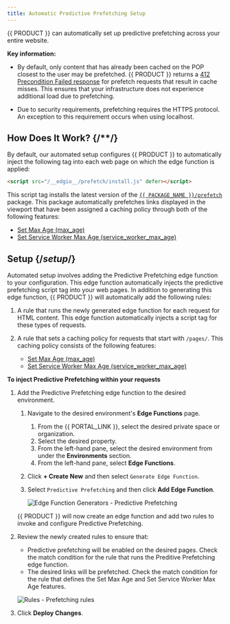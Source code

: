 ```yaml
---
title: Automatic Predictive Prefetching Setup
---
```


{{ PRODUCT }} can automatically set up predictive prefetching across your entire website. 

**Key information:**

-   By default, only content that has already been cached on the POP closest to the user may be prefetched. {{ PRODUCT }} returns a [412 Precondition Failed response](/applications/performance/troubleshooting#412-precondition-failed-status-code) for prefetch requests that result in cache misses. This ensures that your infrastructure does not experience additional load due to prefetching.

-   Due to security requirements, prefetching requires the HTTPS protocol. An exception to this requirement occurs when using localhost.

## How Does It Work? {/**/}

By default, our automated setup configures {{ PRODUCT }} to automatically inject the following tag into each web page on which the edge function is applied:

```html
<script src="/__edgio__/prefetch/install.js" defer></script>
```

This script tag installs the latest version of the [`{{ PACKAGE_NAME }}/prefetch`](https://www.npmjs.com/package/@edgio/prefetch?activeTab=versions) package. This package automatically prefetches links displayed in the viewport that have been assigned a caching policy through both of the following features:
-   [Set Max Age (max_age)](/applications/performance/rules/features#set-max-age)
-   [Set Service Worker Max Age (service_worker_max_age)](/applications/performance/rules/features#set-service-worker-max-age)

## Setup {/*setup*/}

Automated setup involves adding the Predictive Prefetching edge function to your configuration. This edge function automatically injects the predictive prefetching script tag into your web pages. In addition to generating this edge function, {{ PRODUCT }} will automatically add the following rules:

1.  A rule that runs the newly generated edge function for each request for HTML content. This edge function automatically injects a script tag for these types of requests.
2.  A rule that sets a caching policy for requests that start with `/pages/`. This caching policy consists of the following features:

    -   [Set Max Age (max_age)](/applications/performance/rules/features#set-max-age)
    -   [Set Service Worker Max Age (service_worker_max_age)](/applications/performance/rules/features#set-service-worker-max-age)

**To inject Predictive Prefetching within your requests**

1.  Add the Predictive Prefetching edge function to the desired environment. 

    1.  Navigate to the desired environment's **Edge Functions** page.

        1.  From the {{ PORTAL_LINK }}, select the desired private space or organization.
        2.  Select the desired property.
        3.  From the left-hand pane, select the desired environment from under the **Environments** section.
        4.  From the left-hand pane, select **Edge Functions**.

    2.  Click **+ Create New** and then select `Generate Edge Function`. 
    3.  Select `Predictive Prefetching` and then click **Add Edge Function**.
    
        ![Edge Function Generators - Predictive Prefetching](/images/v7/performance/prefetch-edge-function-generator.png)
    
    {{ PRODUCT }} will now create an edge function and add two rules to invoke and configure Predictive Prefetching.

2.  Review the newly created rules to ensure that:
    -   Predictive prefetching will be enabled on the desired pages. Check the match condition for the rule that runs the Preditive Prefetching edge function.
    -   The desired links will be prefetched. Check the match condition for the rule that defines the Set Max Age and Set Service Worker Max Age features. 

    ![Rules - Prefetching rules](/images/v7/performance/prefetch-rules.png)

3.  Click **Deploy Changes**.